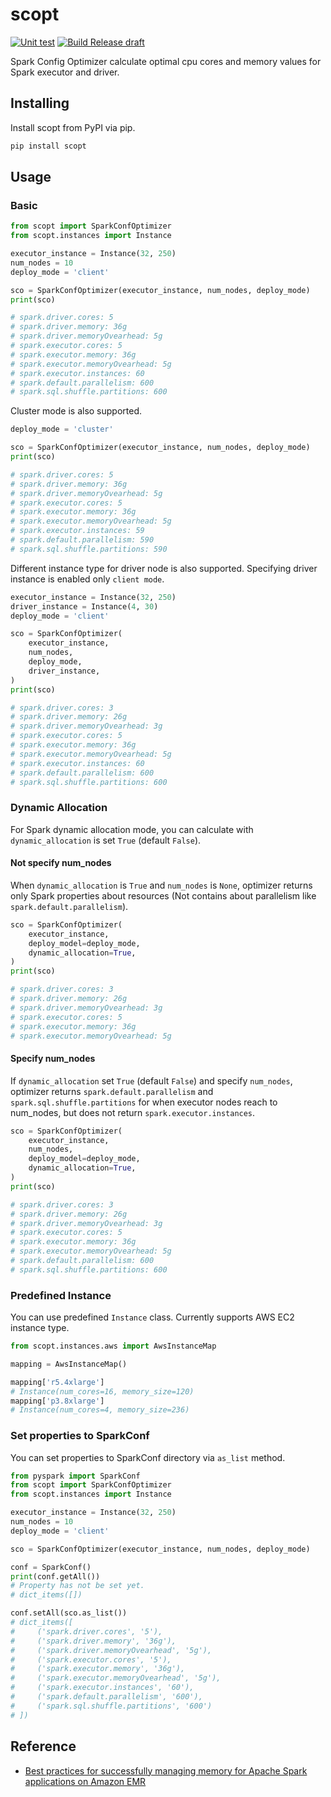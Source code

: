 # scopt

[![Unit test](https://github.com/KanchiShimono/scopt/actions/workflows/test.yml/badge.svg)](https://github.com/KanchiShimono/scopt/actions/workflows/test.yml)
[![Build Release draft](https://github.com/KanchiShimono/scopt/actions/workflows/release-drafter.yaml/badge.svg)](https://github.com/KanchiShimono/scopt/actions/workflows/release-drafter.yaml)

Spark Config Optimizer calculate optimal cpu cores and memory values for Spark executor and driver.

## Installing

Install scopt from PyPI via pip.

```sh
pip install scopt
```

## Usage

### Basic

```python
from scopt import SparkConfOptimizer
from scopt.instances import Instance

executor_instance = Instance(32, 250)
num_nodes = 10
deploy_mode = 'client'

sco = SparkConfOptimizer(executor_instance, num_nodes, deploy_mode)
print(sco)

# spark.driver.cores: 5
# spark.driver.memory: 36g
# spark.driver.memoryOvearhead: 5g
# spark.executor.cores: 5
# spark.executor.memory: 36g
# spark.executor.memoryOvearhead: 5g
# spark.executor.instances: 60
# spark.default.parallelism: 600
# spark.sql.shuffle.partitions: 600
```

Cluster mode is also supported.

```python
deploy_mode = 'cluster'

sco = SparkConfOptimizer(executor_instance, num_nodes, deploy_mode)
print(sco)

# spark.driver.cores: 5
# spark.driver.memory: 36g
# spark.driver.memoryOvearhead: 5g
# spark.executor.cores: 5
# spark.executor.memory: 36g
# spark.executor.memoryOvearhead: 5g
# spark.executor.instances: 59
# spark.default.parallelism: 590
# spark.sql.shuffle.partitions: 590
```

Different instance type for driver node is also supported.
Specifying driver instance is enabled only `client mode`.

```python
executor_instance = Instance(32, 250)
driver_instance = Instance(4, 30)
deploy_mode = 'client'

sco = SparkConfOptimizer(
    executor_instance,
    num_nodes,
    deploy_mode,
    driver_instance,
)
print(sco)

# spark.driver.cores: 3
# spark.driver.memory: 26g
# spark.driver.memoryOvearhead: 3g
# spark.executor.cores: 5
# spark.executor.memory: 36g
# spark.executor.memoryOvearhead: 5g
# spark.executor.instances: 60
# spark.default.parallelism: 600
# spark.sql.shuffle.partitions: 600
```

### Dynamic Allocation

For Spark dynamic allocation mode, you can calculate with `dynamic_allocation` is set `True` (default `False`).

#### Not specify num_nodes

When `dynamic_allocation` is `True` and `num_nodes` is `None`, optimizer returns only Spark properties about resources (Not contains about parallelism like `spark.default.parallelism`).

```python
sco = SparkConfOptimizer(
    executor_instance,
    deploy_model=deploy_mode,
    dynamic_allocation=True,
)
print(sco)

# spark.driver.cores: 3
# spark.driver.memory: 26g
# spark.driver.memoryOvearhead: 3g
# spark.executor.cores: 5
# spark.executor.memory: 36g
# spark.executor.memoryOvearhead: 5g
```

#### Specify num_nodes

If `dynamic_allocation` set `True` (default `False`) and specify `num_nodes`, optimizer returns `spark.default.parallelism` and `spark.sql.shuffle.partitions` for when executor nodes reach to num_nodes, but does not return `spark.executor.instances`.

```python
sco = SparkConfOptimizer(
    executor_instance,
    num_nodes,
    deploy_model=deploy_mode,
    dynamic_allocation=True,
)
print(sco)

# spark.driver.cores: 3
# spark.driver.memory: 26g
# spark.driver.memoryOvearhead: 3g
# spark.executor.cores: 5
# spark.executor.memory: 36g
# spark.executor.memoryOvearhead: 5g
# spark.default.parallelism: 600
# spark.sql.shuffle.partitions: 600
```

### Predefined Instance

You can use predefined `Instance` class.
Currently supports AWS EC2 instance type.

```python
from scopt.instances.aws import AwsInstanceMap

mapping = AwsInstanceMap()

mapping['r5.4xlarge']
# Instance(num_cores=16, memory_size=120)
mapping['p3.8xlarge']
# Instance(num_cores=4, memory_size=236)
```

### Set properties to SparkConf

You can set properties to SparkConf directory via `as_list` method.

```python
from pyspark import SparkConf
from scopt import SparkConfOptimizer
from scopt.instances import Instance

executor_instance = Instance(32, 250)
num_nodes = 10
deploy_mode = 'client'

sco = SparkConfOptimizer(executor_instance, num_nodes, deploy_mode)

conf = SparkConf()
print(conf.getAll())
# Property has not be set yet.
# dict_items([])

conf.setAll(sco.as_list())
# dict_items([
#     ('spark.driver.cores', '5'),
#     ('spark.driver.memory', '36g'),
#     ('spark.driver.memoryOvearhead', '5g'),
#     ('spark.executor.cores', '5'),
#     ('spark.executor.memory', '36g'),
#     ('spark.executor.memoryOvearhead', '5g'),
#     ('spark.executor.instances', '60'),
#     ('spark.default.parallelism', '600'),
#     ('spark.sql.shuffle.partitions', '600')
# ])
```

## Reference

- [Best practices for successfully managing memory for Apache Spark applications on Amazon EMR](https://aws.amazon.com/jp/blogs/big-data/best-practices-for-successfully-managing-memory-for-apache-spark-applications-on-amazon-emr/)
